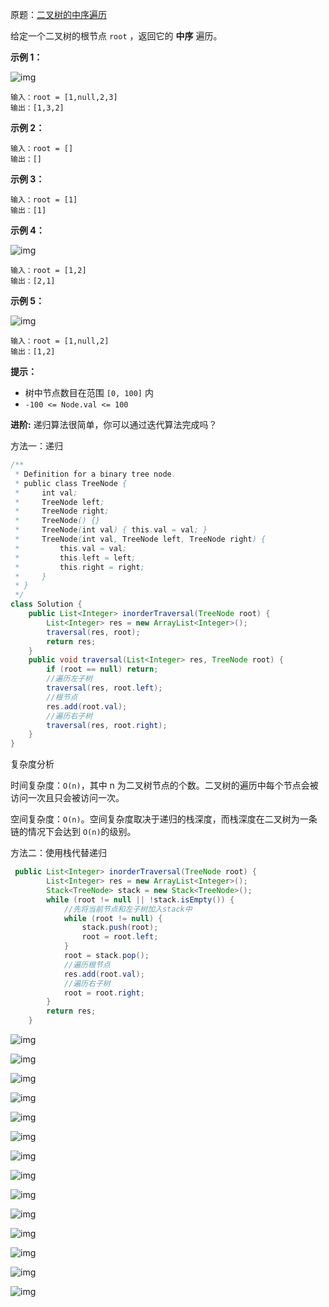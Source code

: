 原题：[二叉树的中序遍历](https://leetcode-cn.com/problems/binary-tree-inorder-traversal/)

给定一个二叉树的根节点 `root` ，返回它的 **中序** 遍历。

**示例 1：**

![img](https://assets.leetcode.com/uploads/2020/09/15/inorder_1.jpg)

```
输入：root = [1,null,2,3]
输出：[1,3,2]
```

**示例 2：**

```
输入：root = []
输出：[]
```

**示例 3：**

```
输入：root = [1]
输出：[1]
```

**示例 4：**

![img](https://assets.leetcode.com/uploads/2020/09/15/inorder_5.jpg)

```
输入：root = [1,2]
输出：[2,1]
```

**示例 5：**

![img](https://assets.leetcode.com/uploads/2020/09/15/inorder_4.jpg)

```
输入：root = [1,null,2]
输出：[1,2]
```

**提示：**

- 树中节点数目在范围 `[0, 100]` 内
- `-100 <= Node.val <= 100`

**进阶:** 递归算法很简单，你可以通过迭代算法完成吗？

方法一：递归

```java
/**
 * Definition for a binary tree node.
 * public class TreeNode {
 *     int val;
 *     TreeNode left;
 *     TreeNode right;
 *     TreeNode() {}
 *     TreeNode(int val) { this.val = val; }
 *     TreeNode(int val, TreeNode left, TreeNode right) {
 *         this.val = val;
 *         this.left = left;
 *         this.right = right;
 *     }
 * }
 */
class Solution {
    public List<Integer> inorderTraversal(TreeNode root) {
        List<Integer> res = new ArrayList<Integer>();
        traversal(res, root);
        return res;
    }
    public void traversal(List<Integer> res, TreeNode root) {
        if (root == null) return;
        //遍历左子树
        traversal(res, root.left);
        //根节点
        res.add(root.val);
        //遍历右子树
        traversal(res, root.right);
    }
}
```

复杂度分析

时间复杂度：`O(n)`，其中 n 为二叉树节点的个数。二叉树的遍历中每个节点会被访问一次且只会被访问一次。

空间复杂度：`O(n)`。空间复杂度取决于递归的栈深度，而栈深度在二叉树为一条链的情况下会达到 `O(n)`的级别。



方法二：使用栈代替递归

```java
 public List<Integer> inorderTraversal(TreeNode root) {
        List<Integer> res = new ArrayList<Integer>();
        Stack<TreeNode> stack = new Stack<TreeNode>();
        while (root != null || !stack.isEmpty()) {
            //先将当前节点和左子树加入stack中
            while (root != null) {
                stack.push(root);
                root = root.left;
            }
            root = stack.pop();
            //遍历根节点
            res.add(root.val);
            //遍历右子树
            root = root.right;
        }
        return res;
    }
```

![img](https://assets.leetcode-cn.com/solution-static/94/1.png)

![img](https://assets.leetcode-cn.com/solution-static/94/2.png)

![img](https://assets.leetcode-cn.com/solution-static/94/3.png)

![img](https://assets.leetcode-cn.com/solution-static/94/4.png)

![img](https://assets.leetcode-cn.com/solution-static/94/5.png)

![img](https://assets.leetcode-cn.com/solution-static/94/6.png)

![img](https://assets.leetcode-cn.com/solution-static/94/7.png)

![img](https://assets.leetcode-cn.com/solution-static/94/8.png)

![img](https://assets.leetcode-cn.com/solution-static/94/9.png)

![img](https://assets.leetcode-cn.com/solution-static/94/10.png)

![img](https://assets.leetcode-cn.com/solution-static/94/11.png)

![img](https://assets.leetcode-cn.com/solution-static/94/12.png)

![img](https://assets.leetcode-cn.com/solution-static/94/13.png)

![img](https://assets.leetcode-cn.com/solution-static/94/14.png)

